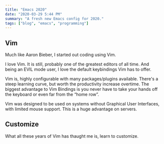 ```yaml
---
title: "Emacs 2020"
date: "2020-03-29 5:44 PM"
summary: "A fresh new Emacs config for 2020."
tags: ["blog", "emacs", "programming"]
---
```


## Vim

Much like Aaron Bieber, I started out coding using Vim.

I love Vim. It is still, probably one of the greatest editors of all time. And being an EVIL mode user, I love the default keybindings Vim has to offer.

Vim is, highly configurable with many packages/plugins available.
There's a steep learning curve, but worth the productivity increase overtime.
The biggest advantage to Vim Bindings is you never have to take your hands off the keyboard or even far from the “home row”.

Vim was designed to be used on systems without Graphical User Interfaces, with limited mouse support. This is a huge advantage on servers.

## Customize

What all these years of Vim has thaught me is, learn to customize. 

